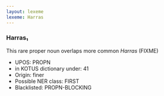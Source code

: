 ```yaml
---
layout: lexeme
lexeme: Harras
---
```


###  Harras₁

This rare proper noun overlaps more common *Harras* (FIXME)
* UPOS:  PROPN
* in KOTUS dictionary under:  41
* Origin:  finer
* Possible NER class:  FIRST
* Blacklisted:  PROPN-BLOCKING

